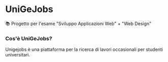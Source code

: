# UniGeJobs
📚 Progetto per l'esame "Sviluppo Applicazioni Web" + "Web Design"

### Cos'è UniGeJobs?
Unigejobs è una piattaforma per la ricerca di lavori occasionali per 
studenti universitari.
